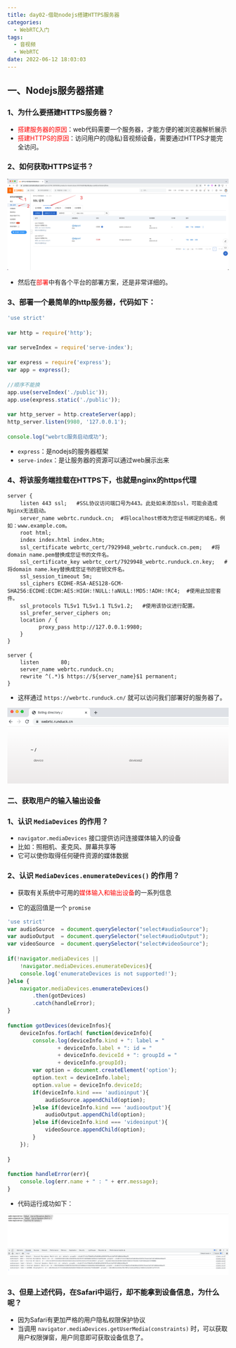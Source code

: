 ```yaml
---
title: day02-借助nodejs搭建HTTPS服务器
categories:
  - WebRTC入门
tags:
  - 音视频
  - WebRTC
date: 2022-06-12 18:03:03
---
```




## 一、Nodejs服务器搭建

### 1、为什么要搭建HTTPS服务器？

- <font color="red">搭建服务器的原因</font>：web代码需要一个服务器，才能方便的被浏览器解析展示
- <font color="red">搭建HTTPS的原因</font>：访问用户的(隐私)音视频设备，需要通过HTTPS才能完全访问。



### 2、如何获取HTTPS证书？



![](day02搭建服务器/image-20220612174651525.png)

- 然后在<font color="red">部署</font>中有各个平台的部署方案，还是非常详细的。



### 3、部署一个最简单的http服务器，代码如下：

```js
'use strict'

var http = require('http');

var serveIndex = require('serve-index');

var express = require('express');
var app = express();

//顺序不能换
app.use(serveIndex('./public'));
app.use(express.static('./public'));

var http_server = http.createServer(app);
http_server.listen(9980, '127.0.0.1');

console.log("webrtc服务启动成功");
```

- `express`：是nodejs的服务器框架
- `serve-index`：是让服务器的资源可以通过web展示出来



### 4、将该服务端挂载在HTTPS下，也就是nginx的https代理



```shell
server {
	listen 443 ssl;   #SSL协议访问端口号为443。此处如未添加ssl，可能会造成Nginx无法启动。
	server_name webrtc.runduck.cn;  #将localhost修改为您证书绑定的域名，例如：www.example.com。
	root html;
	index index.html index.htm;
	ssl_certificate webrtc_cert/7929948_webrtc.runduck.cn.pem;   #将domain name.pem替换成您证书的文件名。
	ssl_certificate_key webrtc_cert/7929948_webrtc.runduck.cn.key;   #将domain name.key替换成您证书的密钥文件名。
	ssl_session_timeout 5m;
	ssl_ciphers ECDHE-RSA-AES128-GCM-SHA256:ECDHE:ECDH:AES:HIGH:!NULL:!aNULL:!MD5:!ADH:!RC4;  #使用此加密套件。
	ssl_protocols TLSv1 TLSv1.1 TLSv1.2;   #使用该协议进行配置。
	ssl_prefer_server_ciphers on;   
	location / {
		  proxy_pass http://127.0.0.1:9980;
	}
}   

server {
    listen       80;
    server_name webrtc.runduck.cn;
    rewrite ^(.*)$ https://${server_name}$1 permanent; 
}

```

- 这样通过 `https://webrtc.runduck.cn/` 就可以访问我们部署好的服务器了。



![](day02搭建服务器/image-20220612175149553.png)



### 二、获取用户的输入输出设备



### 1、认识 `MediaDevices`  的作用？

- `navigator.mediaDevices` 接口提供访问连接媒体输入的设备
- 比如：照相机、麦克风、屏幕共享等
- 它可以使你取得任何硬件资源的媒体数据



### 2、认识 `MediaDevices.enumerateDevices()` 的作用？

- 获取有关系统中可用的<font color="red">媒体输入和输出设备</font>的一系列信息

- 它的返回值是一个 `promise`



```js
'use strict'
var audioSource  = document.querySelector("select#audioSource");
var audioOutput  = document.querySelector("select#audioOutput");
var videoSource  = document.querySelector("select#videoSource");

if(!navigator.mediaDevices ||
	!navigator.mediaDevices.enumerateDevices){
	console.log('enumerateDevices is not supported!');
}else {
	navigator.mediaDevices.enumerateDevices()
		.then(gotDevices)
		.catch(handleError);
}

function gotDevices(deviceInfos){
	deviceInfos.forEach( function(deviceInfo){
		console.log(deviceInfo.kind + ": label = " 
				+ deviceInfo.label + ": id = "
				+ deviceInfo.deviceId + ": groupId = "
				+ deviceInfo.groupId);	
		var option = document.createElement('option');
		option.text = deviceInfo.label;
		option.value = deviceInfo.deviceId;
		if(deviceInfo.kind === 'audioinput'){
			audioSource.appendChild(option);
		}else if(deviceInfo.kind === 'audiooutput'){
			audioOutput.appendChild(option);
		}else if(deviceInfo.kind === 'videoinput'){
			videoSource.appendChild(option);
		}
	});

}

function handleError(err){
	console.log(err.name + " : " + err.message);
}

```

- 代码运行成功如下：

![](day02搭建服务器/image-20220612181336272.png)

### 3、但是上述代码，在Safari中运行，却不能拿到设备信息，为什么呢？



- 因为Safari有更加严格的用户隐私权限保护协议
- 当调用 `navigator.mediaDevices.getUserMedia(constraints)` 时，可以获取用户权限弹窗，用户同意即可获取设备信息了。
